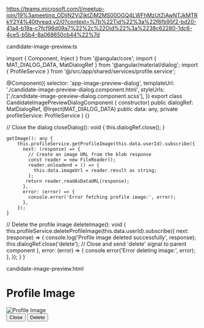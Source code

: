 https://teams.microsoft.com/l/meetup-join/19%3ameeting_ODliN2VjZjktZjM2MS00OGQ4LWFhMzUtZjAwNTJkMTRkY2Y4%40thread.v2/0?context=%7b%22Tid%22%3a%22f6fb95f2-bd20-41a4-b19a-c7fcf96d09a7%22%2c%22Oid%22%3a%2238c62280-1dc6-4ce5-b5b4-8a068650cb44%22%7d

candidate-image-preview.ts

import { Component, Inject } from '@angular/core';
import { MAT_DIALOG_DATA, MatDialogRef } from '@angular/material/dialog';
import { ProfileService } from '@/src/app/shared/services/profile.service';

@Component({
  selector: 'app-image-preview-dialog',
  templateUrl: './candidate-image-preview-dialog.component.html',
  styleUrls: ['./candidate-image-preview-dialog.component.scss'],
})
export class CandidateImagePreviewDialogComponent {
  constructor(
    public dialogRef: MatDialogRef<CandidateImagePreviewDialogComponent>,
    @Inject(MAT_DIALOG_DATA) public data: any,
    private profileService: ProfileService
  ) {}

  // Close the dialog
  closeDialog(): void {
    this.dialogRef.close();
    }
    
    getImage(): any {
        this.profileService.getProfileImage(this.data.userId).subscribe({
          next: (response) => {
            // Create an image URL from the blob response
            const reader = new FileReader();
            reader.onloadend = () => {
              this.data.imageUrl = reader.result as string;
            };
           return reader.readAsDataURL(response);
          },
          error: (error) => {
            console.error('Error fetching profile image:', error);
          },
        });
    }

  // Delete the profile image
  deleteImage(): void {
    this.profileService.deleteProfileImage(this.data.userId).subscribe({
      next: (response) => {
        console.log('Profile image deleted successfully', response);
        this.dialogRef.close('delete'); // Close and send 'delete' signal to parent component
      },
      error: (error) => {
        console.error('Error deleting image:', error);
      },
    });
  }
}


candidate-image-preview.html

<h1 mat-dialog-title>Profile Image</h1>

<div mat-dialog-content class="text-center">
  <img [src]="getImage()" alt="Profile Image" class="img-fluid" />
</div>

<div mat-dialog-actions class="d-flex justify-content-between">
  <button mat-button (click)="closeDialog()">Close</button>
  <button mat-button (click)="deleteImage()" color="warn">Delete</button>
</div>

